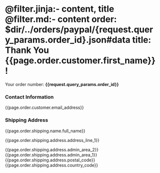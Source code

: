 @filter.jinja:- content, title
@filter.md:- content
order: $dir/../orders/paypal/{request.query_params.order_id}.json#data
title: Thank You {{page.order.customer.first_name}}!
===
Your order number: **{{request.query_params.order_id}}**

<section>
<article>
<h3>Contact Information</h3>
<p>{{page.order.customer.email_address}}</p>
<h3>Shipping Address</h3>
<p>{{page.order.shipping.name.full_name}}</p>
<p>{{page.order.shipping.address.address_line_1}}</p>
<p>{{page.order.shipping.address.admin_area_2}} {{page.order.shipping.address.admin_area_1}} {{page.order.shipping.address.postal_code}} {{page.order.shipping.address.country_code}}</p>
</article>
</section>
